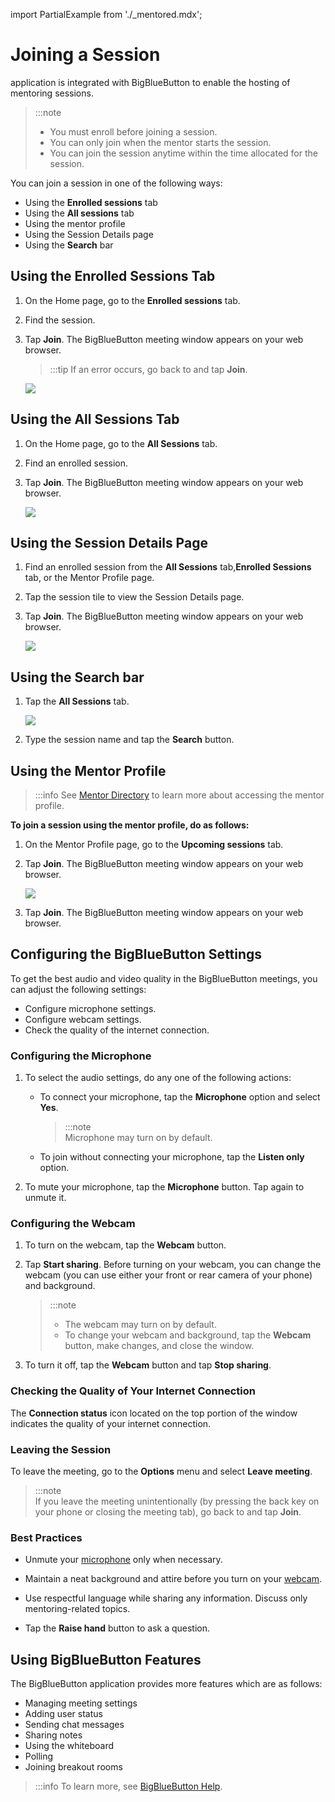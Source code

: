 import PartialExample from './_mentored.mdx';

# Joining a Session

<PartialExample mentored /> application is integrated with BigBlueButton to enable the hosting of mentoring sessions.

> :::note  
> * You must enroll before joining a session. 
> * You can only join when the mentor starts the session.
> * You can join the session anytime within the time allocated for the session.

You can join a session in one of the following ways:

* Using the **Enrolled sessions** tab
* Using the **All sessions** tab
* Using the mentor profile
* Using the Session Details page
* Using the **Search** bar

## Using the Enrolled Sessions Tab

1. On the Home page, go to the **Enrolled sessions** tab.

2. Find the session.

3. Tap **Join**. The BigBlueButton meeting window appears on your web browser.

    >:::tip
    > If an error occurs, go back to <PartialExample mentored /> and tap **Join**.

    ![](media/joinbutton.png)

## Using the All Sessions Tab
    
1. On the Home page, go to the **All Sessions** tab. 

2. Find an enrolled session.

3. Tap **Join**. The BigBlueButton meeting window appears on your web browser.
  
    ![](media/joinbutton.png)

## Using the Session Details Page

1. Find an enrolled session from the **All Sessions** tab,**Enrolled Sessions** tab, or the Mentor Profile page.

2. Tap the session tile to view the Session Details page.

3. Tap **Join**. The BigBlueButton meeting window appears on your web browser.

    ![](media/joinsession.png)

## Using the Search bar

1. Tap the **All Sessions** tab.

    ![](media/search-sessions.png)

2. Type the session name and tap the **Search** button. 

## Using the Mentor Profile

>:::info
>See [Mentor Directory](mentor-directory.md) to learn more about accessing the mentor profile.

**To join a session using the mentor profile, do as follows:**

1.	On the Mentor Profile page, go to the **Upcoming sessions** tab.

2.	Tap **Join**. The BigBlueButton meeting window appears on your web browser.

    ![](media/mentorprofile-join.png)

3. Tap **Join**. The BigBlueButton meeting window appears on your web browser.

##  Configuring the BigBlueButton Settings

To get the best audio and video quality in the BigBlueButton meetings, you can adjust the following settings:

* Configure microphone settings.
* Configure webcam settings.
* Check the quality of the internet connection.

### Configuring the Microphone

1.  To select the audio settings, do any one of the following actions:

    * To connect your microphone, tap the **Microphone** option and select **Yes**. 

      > :::note  
      > Microphone may turn on by default.

    * To join without connecting your microphone, tap the **Listen only** option.

2.	To mute your microphone, tap the **Microphone** button. Tap again to unmute it.

### Configuring the Webcam 

1. To turn on the webcam, tap the **Webcam** button.

2. Tap **Start sharing**. Before turning on your webcam, you can change the webcam (you can use either your front or rear camera of your phone) and background. 

    > :::note  
    >* The webcam may turn on by default. 
    >* To change your webcam and background, tap the **Webcam** button, make changes, and close the window.

3. To turn it off, tap the **Webcam** button and tap **Stop sharing**.

### Checking the Quality of Your Internet Connection 

The **Connection status** icon located on the top portion of the window indicates the quality of your internet connection.

### Leaving the Session

To leave the meeting, go to the **Options** menu and select **Leave meeting**.

  > :::note  
  > If you leave the meeting unintentionally (by pressing the back key on your phone or closing the meeting tab), go back to <PartialExample mentored /> and tap **Join**. 

### Best Practices

- Unmute your [microphone](#configuring-the-microphone) only when necessary.

- Maintain a neat background and attire before you turn on your [webcam](#configuring-the-webcam). 

- Use respectful language while sharing any information. Discuss only mentoring-related topics.

- Tap the **Raise hand** button to ask a question.

## Using BigBlueButton Features

The BigBlueButton application provides more features which are as follows:

* Managing meeting settings
* Adding user status
* Sending chat messages
* Sharing notes
* Using the whiteboard
* Polling
* Joining breakout rooms

>:::info
>To learn more, see [BigBlueButton Help](https://bigbluebutton.org/teachers/tutorials/).
